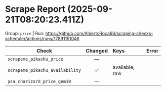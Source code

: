 # Scrape Report (2025-09-21T08:20:23.411Z)

Group: `price`  |  Run: https://github.com/AlbertoRoca96/scraping-checks-scheduler/actions/runs/17891151046

| Check | Changed | Keys | Error |
|---|:---:|:--|:--|
| `scrapeme_pikachu_price` | — |  |  |
| `scrapeme_pikachu_availability` | ✅ | available, raw |  |
| `psa_charizard_price_gem10` | — |  |  |

